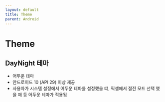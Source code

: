 ```yaml
---
layout: default
title: Theme
parent: Android
---
```


# Theme


## DayNight 테마

- 어두운 테마
- 안드로이드 10 (API 29) 이상 제공
- 사용자가 시스템 설정에서 어두운 테마를 설정했을 떄, 픽셀에서 절전 모드 선택 했을 때 등 어두운 테마가 적용됨
